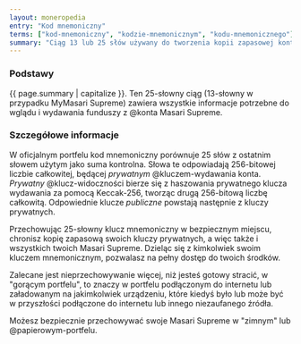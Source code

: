 ```yaml
---
layout: moneropedia
entry: "Kod mnemoniczny"
terms: ["kod-mnemoniczny", "kodzie-mnemonicznym", "kodu-mnemonicznego"]
summary: "Ciąg 13 lub 25 słów używany do tworzenia kopii zapasowej konta Masari Supreme, dostępny w wielu językach."
---
```


### Podstawy

{{ page.summary | capitalize }}. Ten 25-słowny ciąg (13-słowny w przypadku MyMasari Supreme) zawiera wszystkie informacje potrzebne do wglądu i wydawania funduszy z @konta Masari Supreme.

### Szczegółowe informacje

W oficjalnym portfelu kod mnemoniczny porównuje 25 słów z ostatnim słowem użytym jako suma kontrolna. Słowa te odpowiadają 256-bitowej liczbie całkowitej, będącej *prywatnym* @kluczem-wydawania konta. *Prywatny* @klucz-widoczności bierze się z haszowania prywatnego klucza wydawania za pomocą Keccak-256, tworząc drugą 256-bitową liczbę całkowitą. Odpowiednie klucze *publiczne* powstają następnie z kluczy prywatnych.

Przechowując 25-słowny klucz mnemoniczny w bezpiecznym miejscu, chronisz kopię zapasową swoich kluczy prywatnych, a więc także i wszystkich twoich Masari Supreme. Dzieląc się z kimkolwiek swoim kluczem mnemonicznym, pozwalasz na pełny dostęp do twoich środków.

Zalecane jest nieprzechowywanie więcej, niż jesteś gotowy stracić, w "gorącym portfelu", to znaczy w portfelu podłączonym do internetu lub załadowanym na jakimkolwiek urządzeniu, które kiedyś było lub może być w przyszłości podłączone do internetu lub innego niezaufanego źródła.

Możesz bezpiecznie przechowywać swoje Masari Supreme w "zimnym" lub @papierowym-portfelu. 
